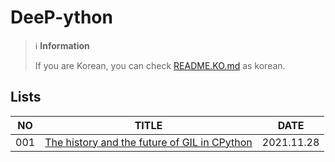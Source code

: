 # DeeP-ython


> :information_source: **Information**  
> 
> If you are Korean, you can check [README.KO.md](README.KO.md) as korean.

## Lists

|NO|TITLE|DATE|
|:-:|:---:|:--:|
|001|[The history and the future of GIL in CPython]()|2021.11.28|


